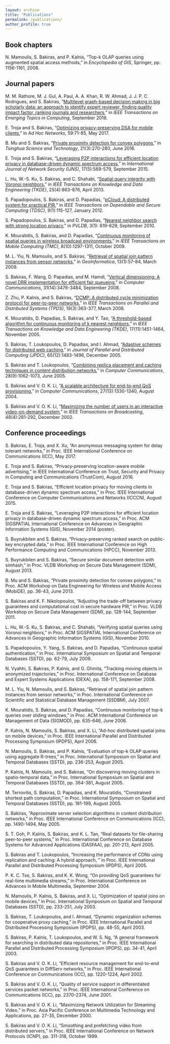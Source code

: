 ```yaml
---
layout: archive
title: "Publications"
permalink: /publications/
author_profile: true
---
```


## Book chapters 

N. Mamoulis, S. Bakiras, and P. Kalnis, “Top-k OLAP queries using augmented spatial access methods,” in _Encyclopedia of GIS_, Springer, pp. 1156-1161, 2008. 


## Journal papers 

M. M. Rathore, M. J. Gul, A. Paul, A. A. Khan, R. W. Ahmad, J. J. P. C. Rodrigues, and S. Bakiras, “[Multilevel graph-based decision making in big scholarly data: an approach to identify expert reviewer, finding quality impact factor, ranking journals and researchers](https://sbakiras.github.io/papers/tetc18.pdf),” in _IEEE Transactions on Emerging Topics in Computing_, September 2018.

E. Troja and S. Bakiras, “[Optimizing privacy-preserving DSA for mobile clients](https://sbakiras.github.io/papers/adhoc_dsa.pdf),” in _Ad Hoc Networks_, 59:71-85, May 2017. 

B. Mu and S. Bakiras, “[Private proximity detection for convex polygons](https://sbakiras.github.io/papers/tst-ppd.pdf),” in _Tsinghua Science and Technology_, 21(3):270-280, June 2016. 

E. Troja and S. Bakiras, “[Leveraging P2P interactions for efficient location privacy in database-driven dynamic spectrum access](https://sbakiras.github.io/papers/ijns_p2p.pdf),” in _International Journal of Network Security (IJNS)_, 17(5):569-579, September 2015.

L. Hu, W.-S. Ku, S. Bakiras, and C. Shahabi, “[Spatial query integrity with Voronoi neighbors](https://sbakiras.github.io/papers/tkde_vn.pdf),” in _IEEE Transactions on Knowledge and Data Engineering (TKDE)_, 25(4):863-876, April 2013. 

S. Papadopoulos, S. Bakiras, and D. Papadias, “[pCloud: A distributed system for practical PIR](https://sbakiras.github.io/papers/tdsc_pcloud.pdf),” in _IEEE Transactions on Dependable and Secure Computing (TDSC)_, 9(1):115-127, January 2012. 

S. Papadopoulos, S. Bakiras, and D. Papadias, “[Nearest neighbor search with strong location privacy](https://sbakiras.github.io/papers/vldb10.pdf),” in _PVLDB_, 3(1): 619-629, September 2010. 

K. Mouratidis, S. Bakiras, and D. Papadias, “[Continuous monitoring of spatial queries in wireless broadcast environments](https://sbakiras.github.io/papers/tmc_bgi.pdf),” in _IEEE Transactions on Mobile Computing (TMC)_, 8(10):1297-1311, October 2009. 

M. L. Yiu, N. Mamoulis, and S. Bakiras, “[Retrieval of spatial join pattern instances from sensor networks](https://sbakiras.github.io/papers/geo_sensor.pdf),” in _GeoInformatica_, 13(1):57-84, March 2009. 

S. Bakiras, F. Wang, D. Papadias, and M. Hamdi, “[Vertical dimensioning: A novel DRR implementation for efficient fair queueing](https://sbakiras.github.io/papers/comcom_vd.pdf),” in _Computer Communications_, 31(14):3476-3484, September 2008. 

Z. Zhu, P. Kalnis, and S. Bakiras, “[DCMP: A distributed cycle minimization protocol for peer-to-peer networks](https://sbakiras.github.io/papers/tpds_dcmp.pdf),” in _IEEE Transactions on Parallel and Distributed Systems (TPDS)_, 19(3):363-377, March 2008. 

K. Mouratidis, D. Papadias, S. Bakiras, and Y. Tao, “[A threshold-based algorithm for continuous monitoring of k nearest neighbors](https://sbakiras.github.io/papers/tkde05.pdf),” in _IEEE Transactions on Knowledge and Data Engineering (TKDE)_, 17(11):1451-1464, November 2005. 

S. Bakiras, T. Loukopoulos, D. Papadias, and I. Ahmad, “[Adaptive schemes for distributed web caching](https://sbakiras.github.io/papers/jpdc05.pdf),” in _Journal of Parallel and Distributed Computing (JPDC)_, 65(12):1483-1496, December 2005. 

S. Bakiras and T. Loukopoulos, “[Combining replica placement and caching techniques in content distribution networks](https://sbakiras.github.io/papers/comcom_cdn.pdf),” in _Computer Communications_, 28(9):1062-1073, June 2005. 

S. Bakiras and V. O. K. Li, “[A scalable architecture for end-to-end QoS provisioning](https://sbakiras.github.io/papers/e2e.pdf),” in _Computer Communications_, 27(13):1330-1340, August 2004. 

S. Bakiras and V. O. K. Li, “[Maximizing the number of users in an interactive video-on-demand system](https://sbakiras.github.io/papers/itob02.pdf),” in _IEEE Transactions on Broadcasting_, 48(4):281-292, December 2002. 


## Conference proceedings 

S. Bakiras, E. Troja, and X. Xu, “An anonymous messaging system for delay tolerant networks,” in Proc. IEEE International Conference on Communications (ICC), May 2017.

E. Troja and S. Bakiras, “Privacy-preserving location-aware mobile advertising,” in IEEE International Conference on Trust, Security and Privacy in Computing and Communications (TrustCom), August 2016.

E. Troja and S. Bakiras, “Efficient location privacy for moving clients in database-driven dynamic spectrum access,” in Proc. IEEE International Conference on Computer Communications and Networks (ICCCN), August 2015.

E. Troja and S. Bakiras, “Leveraging P2P interactions for efficient location privacy in database-driven dynamic spectrum access,” in Proc. ACM SIGSPATIAL International Conference on Advances in Geographic Information Systems (GIS), November 2014 (poster).

S. Buyrukbilen and S. Bakiras, “Privacy-preserving ranked search on public-key encrypted data,” in Proc. IEEE International Conference on High Performance Computing and Communications (HPCC), November 2013. 

S. Buyrukbilen and S. Bakiras, “Secure similar document detection with simhash,” in Proc. VLDB Workshop on Secure Data Management (SDM), August 2013. 

B. Mu and S. Bakiras, “Private proximity detection for convex polygons,” in Proc. ACM Workshop on Data Engineering for Wireless and Mobile Access (MobiDE), pp. 36-43, June 2013. 

S. Bakiras and K. F. Nikolopoulos, “Adjusting the trade-off between privacy guarantees and computational cost in secure hardware PIR,” in Proc. VLDB Workshop on Secure Data Management (SDM), pp. 128-144, September 2011. 

L. Hu, W.-S. Ku, S. Bakiras, and C. Shahabi, “Verifying spatial queries using Voronoi neighbors,” in Proc. ACM SIGSPATIAL International Conference on Advances in Geographic Information Systems (GIS), November 2010.

S. Papadopoulos, Y. Yang, S. Bakiras, and D. Papadias, “Continuous spatial authentication,” in Proc. International Symposium on Spatial and Temporal Databases (SSTD), pp. 62-79, July 2009. 

N. Vyahhi, S. Bakiras, P. Kalnis, and G. Ghinita, “Tracking moving objects in anonymized trajectories,” in Proc. International Conference on Database and Expert Systems Applications (DEXA), pp. 158-171, September 2008. 

M. L. Yiu, N. Mamoulis, and S. Bakiras, “Retrieval of spatial join pattern instances from sensor networks,” in Proc. International Conference on Scientific and Statistical Database Management (SSDBM), July 2007. 

K. Mouratidis, S. Bakiras, and D. Papadias, “Continuous monitoring of top-k queries over sliding windows,” in Proc. ACM International Conference on Management of Data (SIGMOD), pp. 635-646, June 2006. 

P. Kalnis, N. Mamoulis, S. Bakiras, and X. Li, “Ad-hoc distributed spatial joins on mobile devices,” in Proc. IEEE International Parallel and Distributed Processing Symposium (IPDPS), April 2006. 

N. Mamoulis, S. Bakiras, and P. Kalnis, “Evaluation of top-k OLAP queries using aggregate R-trees,” in Proc. International Symposium on Spatial and Temporal Databases (SSTD), pp. 236-253, August 2005. 

P. Kalnis, N. Mamoulis, and S. Bakiras, “On discovering moving clusters in spatio-temporal data,” in Proc. International Symposium on Spatial and Temporal Databases (SSTD), pp. 364-381, August 2005. 

M. Terrovitis, S. Bakiras, D. Papadias, and K. Mouratidis, “Constrained shortest path computation,” in Proc. International Symposium on Spatial and Temporal Databases (SSTD), pp. 181-199, August 2005. 

S. Bakiras, “Approximate server selection algorithms in content distribution networks,” in Proc. IEEE International Conference on Communications (ICC), pp. 1490-1494, May 2005. 

S. T. Goh, P. Kalnis, S. Bakiras, and K. L. Tan, “Real datasets for file-sharing peer-to-peer systems,” in Proc. International Conference on Database Systems for Advanced Applications (DASFAA), pp. 201-213, April 2005. 

S. Bakiras and T. Loukopoulos, “Increasing the performance of CDNs using replication and caching: A hybrid approach, ” in Proc. IEEE International Parallel and Distributed Processing Symposium (IPDPS), April 2005. 

P. K. C. Tse, S. Bakiras, and K. K. Wong, “On providing QoS guarantees for real-time multimedia streams,” in Proc. International Conference on Advances in Mobile Multimedia, September 2004. 

N. Mamoulis, P. Kalnis, S. Bakiras, and X. Li, “Optimization of spatial joins on mobile devices,” in Proc. International Symposium on Spatial and Temporal Databases (SSTD), pp. 233-251, July 2003. 

S. Bakiras, T. Loukopoulos, and I. Ahmad, “Dynamic organization schemes for cooperative proxy caching,” in Proc. IEEE International Parallel and Distributed Processing Symposium (IPDPS), pp. 48-55, April 2003. 

S. Bakiras, P. Kalnis, T. Loukopoulos, and W. S. Ng, “A general framework for searching in distributed data repositories,” in Proc. IEEE International Parallel and Distributed Processing Symposium (IPDPS), pp. 34-41, April 2003. 

S. Bakiras and V. O. K. Li, “Efficient resource management for end-to-end QoS guarantees in DiffServ networks,” in Proc. IEEE International Conference on Communications (ICC), pp. 1220-1224, April 2002. 

S. Bakiras and V. O. K. Li, “Quality of service support in differentiated services packet networks,” in Proc. IEEE International Conference on Communications (ICC), pp. 2370-2374, June 2001. 

S. Bakiras and V. O. K. Li, “Maximizing Network Utilization for Streaming Video,” in Proc. Asia Pacific Conference on Multimedia Technology and Applications, pp. 27-35, December 2000. 

S. Bakiras and V. O. K. Li, “Smoothing and prefetching video from distributed servers,” in Proc. IEEE International Conference on Network Protocols (ICNP), pp. 311-318, October 1999.
